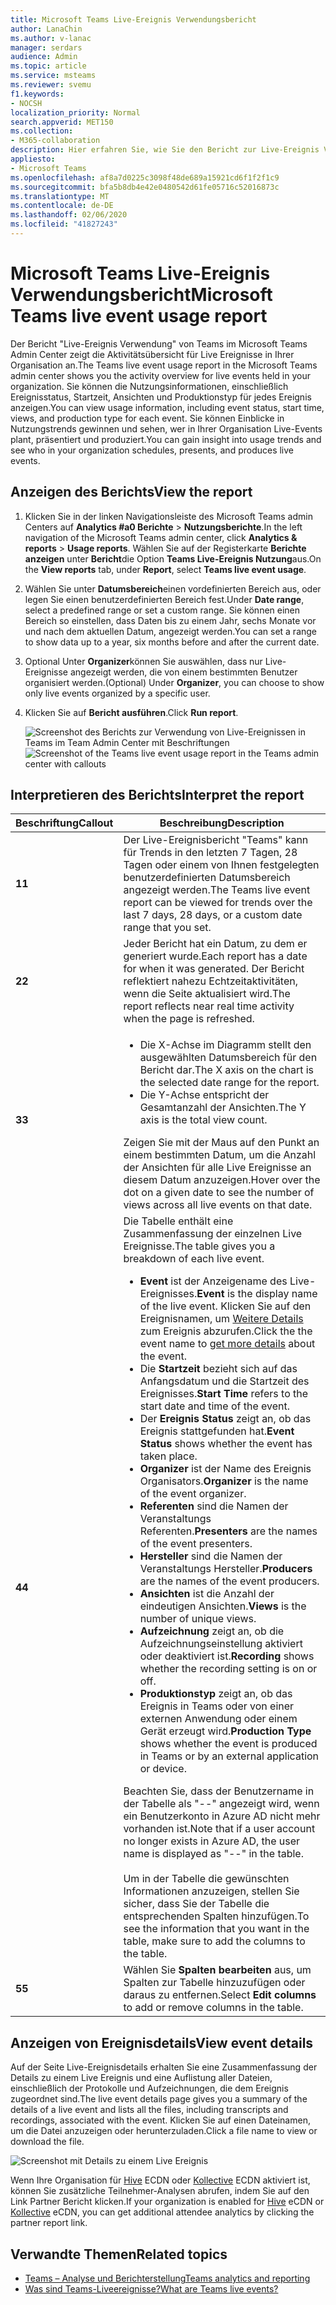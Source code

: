 ```yaml
---
title: Microsoft Teams Live-Ereignis Verwendungsbericht
author: LanaChin
ms.author: v-lanac
manager: serdars
audience: Admin
ms.topic: article
ms.service: msteams
ms.reviewer: svemu
f1.keywords:
- NOCSH
localization_priority: Normal
search.appverid: MET150
ms.collection:
- M365-collaboration
description: Hier erfahren Sie, wie Sie den Bericht zur Live-Ereignis Verwendung von Teams im Microsoft Teams Admin Center verwenden, um sich einen Überblick über die Aktivitäten von Team Live Events in Ihrer Organisation zu verschaffen.
appliesto:
- Microsoft Teams
ms.openlocfilehash: af8a7d0225c3098f48de689a15921cd6f1f2f1c9
ms.sourcegitcommit: bfa5b8db4e42e0480542d61fe05716c52016873c
ms.translationtype: MT
ms.contentlocale: de-DE
ms.lasthandoff: 02/06/2020
ms.locfileid: "41827243"
---
```

# <a name="microsoft-teams-live-event-usage-report"></a><span data-ttu-id="d947f-103">Microsoft Teams Live-Ereignis Verwendungsbericht</span><span class="sxs-lookup"><span data-stu-id="d947f-103">Microsoft Teams live event usage report</span></span>

<span data-ttu-id="d947f-104">Der Bericht "Live-Ereignis Verwendung" von Teams im Microsoft Teams Admin Center zeigt die Aktivitätsübersicht für Live Ereignisse in Ihrer Organisation an.</span><span class="sxs-lookup"><span data-stu-id="d947f-104">The Teams live event usage report in the Microsoft Teams admin center shows you the activity overview for live events held in your organization.</span></span> <span data-ttu-id="d947f-105">Sie können die Nutzungsinformationen, einschließlich Ereignisstatus, Startzeit, Ansichten und Produktionstyp für jedes Ereignis anzeigen.</span><span class="sxs-lookup"><span data-stu-id="d947f-105">You can view usage information, including event status, start time, views, and production type for each event.</span></span> <span data-ttu-id="d947f-106">Sie können Einblicke in Nutzungstrends gewinnen und sehen, wer in Ihrer Organisation Live-Events plant, präsentiert und produziert.</span><span class="sxs-lookup"><span data-stu-id="d947f-106">You can gain insight into usage trends and see who in your organization schedules, presents, and produces live events.</span></span>

## <a name="view-the-report"></a><span data-ttu-id="d947f-107">Anzeigen des Berichts</span><span class="sxs-lookup"><span data-stu-id="d947f-107">View the report</span></span>

1. <span data-ttu-id="d947f-108">Klicken Sie in der linken Navigationsleiste des Microsoft Teams admin Centers auf **Analytics #a0 Berichte** > **Nutzungsberichte**.</span><span class="sxs-lookup"><span data-stu-id="d947f-108">In the left navigation of the Microsoft Teams admin center, click **Analytics & reports** > **Usage reports**.</span></span> <span data-ttu-id="d947f-109">Wählen Sie auf der Registerkarte **Berichte anzeigen** unter **Bericht**die Option **Teams Live-Ereignis Nutzung**aus.</span><span class="sxs-lookup"><span data-stu-id="d947f-109">On the **View reports** tab, under **Report**, select **Teams live event usage**.</span></span>
2. <span data-ttu-id="d947f-110">Wählen Sie unter **Datumsbereich**einen vordefinierten Bereich aus, oder legen Sie einen benutzerdefinierten Bereich fest.</span><span class="sxs-lookup"><span data-stu-id="d947f-110">Under **Date range**, select a predefined range or set a custom range.</span></span> <span data-ttu-id="d947f-111">Sie können einen Bereich so einstellen, dass Daten bis zu einem Jahr, sechs Monate vor und nach dem aktuellen Datum, angezeigt werden.</span><span class="sxs-lookup"><span data-stu-id="d947f-111">You can set a range to show  data up to a year, six months before and after the current date.</span></span>
3. <span data-ttu-id="d947f-112">Optional Unter **Organizer**können Sie auswählen, dass nur Live-Ereignisse angezeigt werden, die von einem bestimmten Benutzer organisiert werden.</span><span class="sxs-lookup"><span data-stu-id="d947f-112">(Optional) Under **Organizer**, you can choose to show only live events organized by a specific user.</span></span>
4. <span data-ttu-id="d947f-113">Klicken Sie auf **Bericht ausführen**.</span><span class="sxs-lookup"><span data-stu-id="d947f-113">Click **Run report**.</span></span>  

    <span data-ttu-id="d947f-114">![Screenshot des Berichts zur Verwendung von Live-Ereignissen in Teams im Team Admin Center mit Beschriftungen](../media/teams-live-event-usage-report-with-callouts.png "Screenshot des Berichts zur Verwendung von Live-Ereignissen in Teams im Team Admin Center mit Beschriftungen")</span><span class="sxs-lookup"><span data-stu-id="d947f-114">![Screenshot of the Teams live event usage report in the Teams admin center with callouts](../media/teams-live-event-usage-report-with-callouts.png "Screenshot of the Teams live event usage report in the Teams admin center with callouts")</span></span>

## <a name="interpret-the-report"></a><span data-ttu-id="d947f-115">Interpretieren des Berichts</span><span class="sxs-lookup"><span data-stu-id="d947f-115">Interpret the report</span></span>

|<span data-ttu-id="d947f-116">Beschriftung</span><span class="sxs-lookup"><span data-stu-id="d947f-116">Callout</span></span> |<span data-ttu-id="d947f-117">Beschreibung</span><span class="sxs-lookup"><span data-stu-id="d947f-117">Description</span></span>  |
|--------|-------------|
|<span data-ttu-id="d947f-118">**1**</span><span class="sxs-lookup"><span data-stu-id="d947f-118">**1**</span></span>   |<span data-ttu-id="d947f-119">Der Live-Ereignisbericht "Teams" kann für Trends in den letzten 7 Tagen, 28 Tagen oder einem von Ihnen festgelegten benutzerdefinierten Datumsbereich angezeigt werden.</span><span class="sxs-lookup"><span data-stu-id="d947f-119">The Teams live event report can be viewed for trends over the last 7 days, 28 days, or a custom date range that you set.</span></span> |
|<span data-ttu-id="d947f-120">**2**</span><span class="sxs-lookup"><span data-stu-id="d947f-120">**2**</span></span>   |<span data-ttu-id="d947f-121">Jeder Bericht hat ein Datum, zu dem er generiert wurde.</span><span class="sxs-lookup"><span data-stu-id="d947f-121">Each report has a date for when it was generated.</span></span> <span data-ttu-id="d947f-122">Der Bericht reflektiert nahezu Echtzeitaktivitäten, wenn die Seite aktualisiert wird.</span><span class="sxs-lookup"><span data-stu-id="d947f-122">The report reflects near real time activity when the page is refreshed.</span></span> |
|<span data-ttu-id="d947f-123">**3**</span><span class="sxs-lookup"><span data-stu-id="d947f-123">**3**</span></span>   |<ul><li><span data-ttu-id="d947f-124">Die X-Achse im Diagramm stellt den ausgewählten Datumsbereich für den Bericht dar.</span><span class="sxs-lookup"><span data-stu-id="d947f-124">The X axis on the chart is the selected date range for the report.</span></span></li> <li> <span data-ttu-id="d947f-125">Die Y-Achse entspricht der Gesamtanzahl der Ansichten.</span><span class="sxs-lookup"><span data-stu-id="d947f-125">The Y axis is the total view count.</span></span></li> </ul><span data-ttu-id="d947f-126">Zeigen Sie mit der Maus auf den Punkt an einem bestimmten Datum, um die Anzahl der Ansichten für alle Live Ereignisse an diesem Datum anzuzeigen.</span><span class="sxs-lookup"><span data-stu-id="d947f-126">Hover over the dot on a given date to see the number of views across all live events on that date.</span></span>|
|<span data-ttu-id="d947f-127">**4**</span><span class="sxs-lookup"><span data-stu-id="d947f-127">**4**</span></span>   |<span data-ttu-id="d947f-128">Die Tabelle enthält eine Zusammenfassung der einzelnen Live Ereignisse.</span><span class="sxs-lookup"><span data-stu-id="d947f-128">The table gives you a breakdown of each live event.</span></span> <ul><li><span data-ttu-id="d947f-129">**Event** ist der Anzeigename des Live-Ereignisses.</span><span class="sxs-lookup"><span data-stu-id="d947f-129">**Event** is the display name of the live event.</span></span> <span data-ttu-id="d947f-130">Klicken Sie auf den Ereignisnamen, um [Weitere Details](#view-event-details) zum Ereignis abzurufen.</span><span class="sxs-lookup"><span data-stu-id="d947f-130">Click the the event name to [get more details](#view-event-details) about the event.</span></span> </li> <li><span data-ttu-id="d947f-131">Die **Startzeit** bezieht sich auf das Anfangsdatum und die Startzeit des Ereignisses.</span><span class="sxs-lookup"><span data-stu-id="d947f-131">**Start Time** refers to the start date and time of the event.</span></span></li> <li><span data-ttu-id="d947f-132">Der **Ereignis Status** zeigt an, ob das Ereignis stattgefunden hat.</span><span class="sxs-lookup"><span data-stu-id="d947f-132">**Event Status** shows whether the event has taken place.</span></span>  </li><li><span data-ttu-id="d947f-133">**Organizer** ist der Name des Ereignis Organisators.</span><span class="sxs-lookup"><span data-stu-id="d947f-133">**Organizer** is the name of the event organizer.</span></span></li> <li><span data-ttu-id="d947f-134">**Referenten** sind die Namen der Veranstaltungs Referenten.</span><span class="sxs-lookup"><span data-stu-id="d947f-134">**Presenters** are the names of the  event presenters.</span></span></li><li><span data-ttu-id="d947f-135">**Hersteller** sind die Namen der Veranstaltungs Hersteller.</span><span class="sxs-lookup"><span data-stu-id="d947f-135">**Producers** are the names of the event producers.</span></span></li><li><span data-ttu-id="d947f-136">**Ansichten** ist die Anzahl der eindeutigen Ansichten.</span><span class="sxs-lookup"><span data-stu-id="d947f-136">**Views** is the number of unique views.</span></span></li><li><span data-ttu-id="d947f-137">**Aufzeichnung** zeigt an, ob die Aufzeichnungseinstellung aktiviert oder deaktiviert ist.</span><span class="sxs-lookup"><span data-stu-id="d947f-137">**Recording** shows whether the recording setting is on or off.</span></span></li><li><span data-ttu-id="d947f-138">**Produktionstyp** zeigt an, ob das Ereignis in Teams oder von einer externen Anwendung oder einem Gerät erzeugt wird.</span><span class="sxs-lookup"><span data-stu-id="d947f-138">**Production Type** shows whether the event is produced in Teams or by an external application or device.</span></span></li></li> </ul><span data-ttu-id="d947f-139">Beachten Sie, dass der Benutzername in der Tabelle als "--" angezeigt wird, wenn ein Benutzerkonto in Azure AD nicht mehr vorhanden ist.</span><span class="sxs-lookup"><span data-stu-id="d947f-139">Note that if a user account no longer exists in Azure AD, the user name is displayed as "--" in the table.</span></span> <br><br><span data-ttu-id="d947f-140">Um in der Tabelle die gewünschten Informationen anzuzeigen, stellen Sie sicher, dass Sie der Tabelle die entsprechenden Spalten hinzufügen.</span><span class="sxs-lookup"><span data-stu-id="d947f-140">To see the information that you want in the table, make sure to add the columns to the table.</span></span> |
|<span data-ttu-id="d947f-141">**5**</span><span class="sxs-lookup"><span data-stu-id="d947f-141">**5**</span></span>   |<span data-ttu-id="d947f-142">Wählen Sie **Spalten bearbeiten** aus, um Spalten zur Tabelle hinzuzufügen oder daraus zu entfernen.</span><span class="sxs-lookup"><span data-stu-id="d947f-142">Select **Edit columns** to add or remove columns in the table.</span></span>|

## <a name="view-event-details"></a><span data-ttu-id="d947f-143">Anzeigen von Ereignisdetails</span><span class="sxs-lookup"><span data-stu-id="d947f-143">View event details</span></span>

<span data-ttu-id="d947f-144">Auf der Seite Live-Ereignisdetails erhalten Sie eine Zusammenfassung der Details zu einem Live Ereignis und eine Auflistung aller Dateien, einschließlich der Protokolle und Aufzeichnungen, die dem Ereignis zugeordnet sind.</span><span class="sxs-lookup"><span data-stu-id="d947f-144">The live event details page gives you a summary of the details of a live event and lists all the files, including transcripts and recordings, associated with the event.</span></span> <span data-ttu-id="d947f-145">Klicken Sie auf einen Dateinamen, um die Datei anzuzeigen oder herunterzuladen.</span><span class="sxs-lookup"><span data-stu-id="d947f-145">Click a file name to view or download the file.</span></span>

![Screenshot mit Details zu einem Live Ereignis](../media/teams-live-event-usage-report-event-detail.png)

<span data-ttu-id="d947f-147">Wenn Ihre Organisation für [Hive](https://www.hivestreaming.com/partners/integration-partners/microsoft/) ECDN oder [Kollective](https://kollective.com) ECDN aktiviert ist, können Sie zusätzliche Teilnehmer-Analysen abrufen, indem Sie auf den Link Partner Bericht klicken.</span><span class="sxs-lookup"><span data-stu-id="d947f-147">If your organization is enabled for [Hive](https://www.hivestreaming.com/partners/integration-partners/microsoft/) eCDN or [Kollective](https://kollective.com) eCDN, you can get additional attendee analytics by clicking the partner report link.</span></span>

## <a name="related-topics"></a><span data-ttu-id="d947f-148">Verwandte Themen</span><span class="sxs-lookup"><span data-stu-id="d947f-148">Related topics</span></span>

- [<span data-ttu-id="d947f-149">Teams – Analyse und Berichterstellung</span><span class="sxs-lookup"><span data-stu-id="d947f-149">Teams analytics and reporting</span></span>](teams-reporting-reference.md)
- [<span data-ttu-id="d947f-150">Was sind Teams-Liveereignisse?</span><span class="sxs-lookup"><span data-stu-id="d947f-150">What are Teams live events?</span></span>](../teams-live-events/what-are-teams-live-events.md)